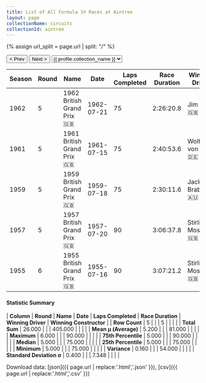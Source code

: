```yaml
---
title: List of All Formula 1® Races at Aintree
layout: page
collectionName: circuits
collectionId: aintree
---
```


{% assign url_split = page.url | split: "/" %}
<div id="collection-navigation">
<button onclick="selector.options[selector.selectedIndex-1].value && (window.location = selector.options[selector.selectedIndex-1].value);">&lt; Prev</button>
<button onclick="selector.options[selector.selectedIndex+1].value && (window.location = selector.options[selector.selectedIndex+1].value);">Next &gt;</button>
<select id="selector" onchange="this.options[this.selectedIndex].value && (window.location = this.options[this.selectedIndex].value);">
  {% for collectionId in site.data[page.collectionName].refs %}
    {% if collectionId == page.collectionId %}
      {% assign selected = "selected" %}
    {% else %}
      {% assign selected = "" %}
    {% endif %}
    {% assign profile = site.data[page.collectionName][collectionId].profile %}
    <option value="/f1/{{ page.collectionName }}/{{ collectionId }}/{{ url_split[4] }}" {{ selected }}>{{ profile.collection_name }}</option>
  {% endfor %}
</select>
</div>

| Season | Round | Name | Date | Laps Completed | Race Duration | Winning Driver | Winning Constructor |
|--|--|--|--|--|--|--|--|
| 1962 | 5 | 1962 British Grand Prix 🇬🇧 | 1962-07-21 | 75 | 2:26:20.8 | Jim Clark 🇬🇧 | Lotus-Climax 🇬🇧 |
| 1961 | 5 | 1961 British Grand Prix 🇬🇧 | 1961-07-15 | 75 | 2:40:53.6 | Wolfgang von Trips 🇩🇪 | Ferrari 🇮🇹 |
| 1959 | 5 | 1959 British Grand Prix 🇬🇧 | 1959-07-18 | 75 | 2:30:11.6 | Jack Brabham 🇦🇺 | Cooper-Climax 🇬🇧 |
| 1957 | 5 | 1957 British Grand Prix 🇬🇧 | 1957-07-20 | 90 | 3:06:37.8 | Stirling Moss 🇬🇧 | Vanwall 🇬🇧 |
| 1955 | 6 | 1955 British Grand Prix 🇬🇧 | 1955-07-16 | 90 | 3:07:21.2 | Stirling Moss 🇬🇧 | Mercedes 🇩🇪 |

#### Statistic Summary

| **Column** | **Round** | **Name** | **Date** | **Laps Completed** | **Race Duration** | **Winning Driver** | **Winning Constructor** |
| **Row Count** | 5 |  |  | 5 |  |  |  |
| **Total Sum** | 26.000 |  |  | 405.000 |  |  |  |
| **Mean μ (Average)** | 5.200 |  |  | 81.000 |  |  |  |
| **Maximum** | 6.000 |  |  | 90.000 |  |  |  |
| **75th Percentile** | 5.000 |  |  | 90.000 |  |  |  |
| **Median** | 5.000 |  |  | 75.000 |  |  |  |
| **25th Percentile** | 5.000 |  |  | 75.000 |  |  |  |
| **Minimum** | 5.000 |  |  | 75.000 |  |  |  |
| **Variance** | 0.160 |  |  | 54.000 |  |  |  |
| **Standard Deviation σ** | 0.400 |  |  | 7.348 |  |  |  |

Download data: [json]({{ page.url | replace:'.html','.json' }}), [csv]({{ page.url | replace:'.html','.csv' }})
